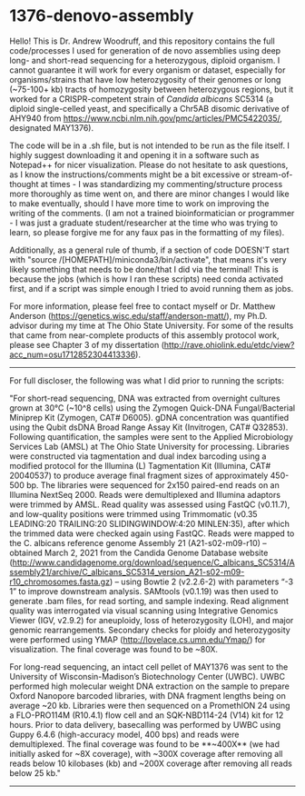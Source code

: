 # 1376-denovo-assembly

Hello! This is Dr. Andrew Woodruff, and this repository contains the full code/processes I used for generation of de novo assemblies using deep long- and short-read sequencing for a heterozygous, diploid organism. I cannot guarantee it will work for every organism or dataset, especially for organisms/strains that have low heterozygosity of their genomes or long (~75-100+ kb) tracts of homozygosity between heterozygous regions, but it worked for a CRISPR-competent strain of _Candida albicans_ SC5314 (a diploid single-celled yeast, and specifically a Chr5AB disomic derivative of AHY940 from https://www.ncbi.nlm.nih.gov/pmc/articles/PMC5422035/, designated MAY1376). 

The code will be in a .sh file, but is not intended to be run as the file itself. I highly suggest downloading it and opening it in a software such as Notepad++ for nicer visualization. Please do not hesitate to ask questions, as I know the instructions/comments might be a bit excessive or stream-of-thought at times - I was standardizing my commenting/structure process more thoroughly as time went on, and there are minor changes I would like to make eventually, should I have more time to work on improving the writing of the comments. (I am not a trained bioinformatician or programmer - I was just a graduate student/researcher at the time who was trying to learn, so please forgive me for any faux pas in the formatting of my files).

Additionally, as a general rule of thumb, if a section of code DOESN'T start with "source /[HOMEPATH]/miniconda3/bin/activate", that means it's very likely something that needs to be done/that I did via the terminal! This is because the jobs (which is how I ran these scripts) need conda activated first, and if a script was simple enough I tried to avoid running them as jobs.

For more information, please feel free to contact myself or Dr. Matthew Anderson (https://genetics.wisc.edu/staff/anderson-matt/), my Ph.D. advisor during my time at The Ohio State University. For some of the results that came from near-complete products of this assembly protocol work, please see Chapter 3 of my dissertation (http://rave.ohiolink.edu/etdc/view?acc_num=osu1712852304413336).

______________
For full discloser, the following was what I did prior to running the scripts:

"For short-read sequencing, DNA was extracted from overnight cultures grown at 30°C (~10^8 cells) using the Zymogen Quick-DNA Fungal/Bacterial Miniprep Kit (Zymogen, CAT# D6005). gDNA concentration was quantified using the Qubit dsDNA Broad Range Assay Kit (Invitrogen, CAT# Q32853). Following quantification, the samples were sent to the Applied Microbiology Services Lab (AMSL) at The Ohio State University for processing. Libraries were constructed via tagmentation and dual index barcoding using a modified protocol for the Illumina (L) Tagmentation Kit (Illumina, CAT# 20040537) to produce average final fragment sizes of approximately 450-500 bp. The libraries were sequenced for 2x150 paired-end reads on an Illumina NextSeq 2000. Reads were demultiplexed and Illumina adaptors were trimmed by AMSL. Read quality was assessed using FastQC (v0.11.7), and low-quality positions were trimmed using Trimmomatic (v0.35 LEADING:20 TRAILING:20 SLIDINGWINDOW:4:20 MINLEN:35), after which the trimmed data were checked again using FastQC. Reads were mapped to the C. albicans reference genome Assembly 21 (A21-s02-m09-r10) – obtained March 2, 2021 from the Candida Genome Database website (http://www.candidagenome.org/download/sequence/C_albicans_SC5314/Assembly21/archive/C_albicans_SC5314_version_A21-s02-m09-r10_chromosomes.fasta.gz) – using Bowtie 2 (v2.2.6-2) with parameters “-3 1” to improve downstream analysis. SAMtools (v0.1.19) was then used to generate .bam files, for read sorting, and sample indexing. Read alignment quality was interrogated via visual scanning using Integrative Genomics Viewer (IGV, v2.9.2) for aneuploidy, loss of heterozygosity (LOH), and major genomic rearrangements. Secondary checks for ploidy and heterozygosity were performed using YMAP (http://lovelace.cs.umn.edu/Ymap/) for visualization. The final coverage was found to be ~80X.

For long-read sequencing, an intact cell pellet of MAY1376 was sent to the University of Wisconsin-Madison’s Biotechnology Center (UWBC). UWBC performed high molecular weight DNA extraction on the sample to prepare Oxford Nanopore barcoded libraries, with DNA fragment lengths being on average ~20 kb. Libraries were then sequenced on a PromethION 24 using a FLO-PRO114M (R10.4.1) flow cell and an SQK-NBD114-24 (V14) kit for 12 hours. Prior to data delivery, basecalling was performed by UWBC using Guppy 6.4.6 (high-accuracy model, 400 bps) and reads were demultiplexed. The final coverage was found to be **~400X** (we had initially asked for ~8X coverage), with ~300X coverage after removing all reads below 10 kilobases (kb) and ~200X coverage after removing all reads below 25 kb."
______________
